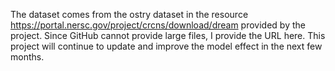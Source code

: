 The dataset comes from the ostry dataset in the resource https://portal.nersc.gov/project/crcns/download/dream provided by the project. Since GitHub cannot provide large files, I provide the URL here.
This project will continue to update and improve the model effect in the next few months.
